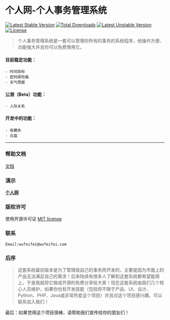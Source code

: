 个人网-个人事务管理系统
===
[![Latest Stable Version](https://poser.pugx.org/wufeifei/grw/v/stable.svg)](https://packagist.org/packages/wufeifei/grw)
[![Total Downloads](https://poser.pugx.org/wufeifei/grw/downloads.svg)](https://packagist.org/packages/wufeifei/grw)
[![Latest Unstable Version](https://poser.pugx.org/wufeifei/grw/v/unstable.svg)](https://packagist.org/packages/wufeifei/grw)
[![License](https://poser.pugx.org/wufeifei/grw/license.svg)](https://packagist.org/packages/wufeifei/grw)

> 个人事务管理系统是一套可以管理你所有的事务的系统程序，他操作方便、功能强大并且你可以免费使用它。

#### 目前稳定功能：
```
- 时间目标
- 密码保险箱
- 天气预报
```

#### 公测（Beta）功能：
```
- 人际关系
```

#### 开发中的功能：
```
- 收藏夹
- 云盘
```

---

### 帮助文档

[文档](https://github.com/wufeifei/grw/wiki)

### 演示

**[个人网](http://www.grw.name)**

### 版权许可

使用开源许可证 [MIT license](http://opensource.org/licenses/MIT)

### 联系
```
Email:wufeifei@wufeifei.com
```

### 后序
> 这套系统最初版本是为了管理我自己的事务而开发的，主要是因为市面上的产品无法满足自己的需求！后来陆续有很多人了解到这套系统都希望能用上，于是我就将它做成开源的免费分享给大家！现在这套系统由我们几个核心人员维护，如果你也有开发技能（包括但不限于产品、UI、设计、Python、PHP、Java或非常热爱这个项目）并且对这个项目感兴趣，可以联系加入我们！

最后：如果觉得这个项目很棒，请帮助我们宣传给你的朋友们！
